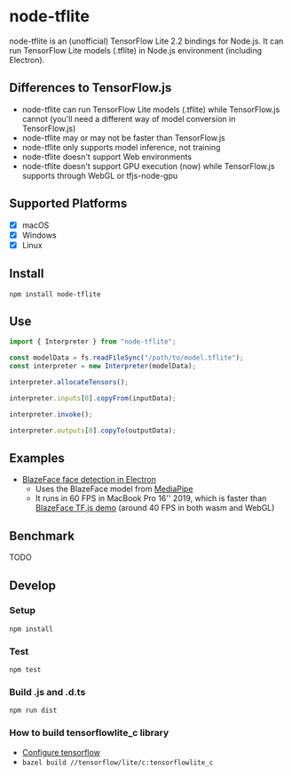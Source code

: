 # node-tflite

node-tflite is an (unofficial) TensorFlow Lite 2.2 bindings for Node.js.
It can run TensorFlow Lite models (.tflite) in Node.js environment (including Electron).

## Differences to TensorFlow.js

- node-tflite can run TensorFlow Lite models (.tflite) while TensorFlow.js cannot (you'll need a different way of model conversion in TensorFlow.js)
- node-tflite may or may not be faster than TensorFlow.js
- node-tflite only supports model inference, not training
- node-tflite doesn't support Web environments
- node-tflite doesn't support GPU execution (now) while TensorFlow.js supports through WebGL or tfjs-node-gpu

## Supported Platforms

- [x] macOS
- [x] Windows
- [x] Linux

## Install

```
npm install node-tflite
```

## Use

```js
import { Interpreter } from "node-tflite";

const modelData = fs.readFileSync("/path/to/model.tflite");
const interpreter = new Interpreter(modelData);

interpreter.allocateTensors();

interpreter.inputs[0].copyFrom(inputData);

interpreter.invoke();

interpreter.outputs[0].copyTo(outputData);
```

## Examples

- [BlazeFace face detection in Electron](https://github.com/seanchas116/node-tflite/tree/master/examples/electron-mediapipe-face)
  - Uses the BlazeFace model from [MediaPipe](https://github.com/google/mediapipe)
  - It runs in 60 FPS in MacBook Pro 16'' 2019, which is faster than [BlazeFace TF.js demo](https://storage.googleapis.com/tfjs-models/demos/blazeface/index.html) (around 40 FPS in both wasm and WebGL)

## Benchmark

TODO

## Develop

### Setup

```
npm install
```

### Test

```
npm test
```

### Build .js and .d.ts

```
npm run dist
```

### How to build tensorflowlite_c library

- [Configure tensorflow](https://www.tensorflow.org/install/source)
- `bazel build //tensorflow/lite/c:tensorflowlite_c`
